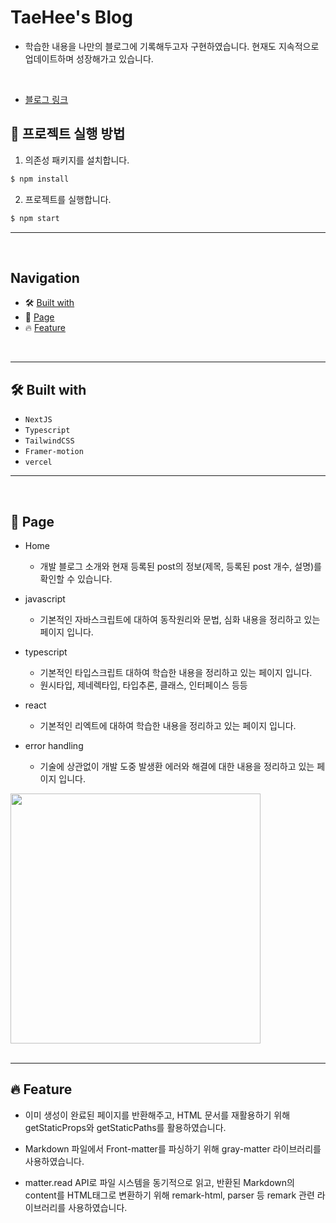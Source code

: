 # TaeHee's Blog

- 학습한 내용을 나만의 블로그에 기록해두고자 구현하였습니다.
  현재도 지속적으로 업데이트하며 성장해가고 있습니다.

<br />

- [블로그 링크](https://vercel.com/jangth0655/taehee-homepage)

## 🏁 프로젝트 실행 방법

1. 의존성 패키지를 설치합니다.

```zsh
$ npm install
```

2. 프로젝트를 실행합니다.

```zsh
$ npm start
```

---

<br />

## Navigation

- 🛠 [Built with](#built-with)
- 📖 [Page](#page)
- 🔥 [Feature](#feature)

<br />

---

## 🛠 Built with

- `NextJS`
- `Typescript`
- `TailwindCSS`
- `Framer-motion`
- `vercel`

---

<br />

## 📖 Page

- Home

  - 개발 블로그 소개와 현재 등록된 post의 정보(제목, 등록된 post 개수, 설명)를 확인할 수 있습니다.
    <br />

- javascript

  - 기본적인 자바스크립트에 대하여 동작원리와 문법, 심화 내용을 정리하고 있는 페이지 입니다.
    <br />

- typescript

  - 기본적인 타입스크립트 대하여 학습한 내용을 정리하고 있는 페이지 입니다.
  - 원시타입, 제네렉타입, 타입추론, 클래스, 인터페이스 등등
    <br />

- react

  - 기본적인 리엑트에 대하여 학습한 내용을 정리하고 있는 페이지 입니다.
    <br />

- error handling
  - 기술에 상관없이 개발 도중 발생환 에러와 해결에 대한 내용을 정리하고 있는 페이지 입니다.
    <br />

<img height="400" src="./public/assets/preview/blog.gif" />
<br /><br />

---

## 🔥 Feature

- 이미 생성이 완료된 페이지를 반환해주고, HTML 문서를 재활용하기 위해 getStaticProps와 getStaticPaths를 활용하였습니다.

- Markdown 파일에서 Front-matter를 파싱하기 위해 gray-matter 라이브러리를 사용하였습니다.

- matter.read API로 파일 시스템을 동기적으로 읽고, 반환된 Markdown의 content를 HTML태그로 변환하기 위해 remark-html, parser 등 remark 관련 라이브러리를 사용하였습니다.
